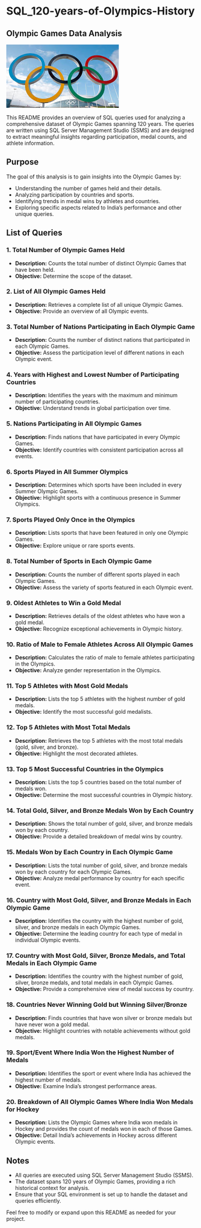 # SQL_120-years-of-Olympics-History
## Olympic Games Data Analysis
![Olympic Games](download.jpeg)

This README provides an overview of SQL queries used for analyzing a comprehensive dataset of Olympic Games spanning 120 years. The queries are written using SQL Server Management Studio (SSMS) and are designed to extract meaningful insights regarding participation, medal counts, and athlete information.

## Purpose

The goal of this analysis is to gain insights into the Olympic Games by:
- Understanding the number of games held and their details.
- Analyzing participation by countries and sports.
- Identifying trends in medal wins by athletes and countries.
- Exploring specific aspects related to India’s performance and other unique queries.

## List of Queries

### 1. **Total Number of Olympic Games Held**
   - **Description:** Counts the total number of distinct Olympic Games that have been held.
   - **Objective:** Determine the scope of the dataset.

### 2. **List of All Olympic Games Held**
   - **Description:** Retrieves a complete list of all unique Olympic Games.
   - **Objective:** Provide an overview of all Olympic events.

### 3. **Total Number of Nations Participating in Each Olympic Game**
   - **Description:** Counts the number of distinct nations that participated in each Olympic Games.
   - **Objective:** Assess the participation level of different nations in each Olympic event.

### 4. **Years with Highest and Lowest Number of Participating Countries**
   - **Description:** Identifies the years with the maximum and minimum number of participating countries.
   - **Objective:** Understand trends in global participation over time.

### 5. **Nations Participating in All Olympic Games**
   - **Description:** Finds nations that have participated in every Olympic Games.
   - **Objective:** Identify countries with consistent participation across all events.

### 6. **Sports Played in All Summer Olympics**
   - **Description:** Determines which sports have been included in every Summer Olympic Games.
   - **Objective:** Highlight sports with a continuous presence in Summer Olympics.

### 7. **Sports Played Only Once in the Olympics**
   - **Description:** Lists sports that have been featured in only one Olympic Games.
   - **Objective:** Explore unique or rare sports events.

### 8. **Total Number of Sports in Each Olympic Game**
   - **Description:** Counts the number of different sports played in each Olympic Games.
   - **Objective:** Assess the variety of sports featured in each Olympic event.

### 9. **Oldest Athletes to Win a Gold Medal**
   - **Description:** Retrieves details of the oldest athletes who have won a gold medal.
   - **Objective:** Recognize exceptional achievements in Olympic history.

### 10. **Ratio of Male to Female Athletes Across All Olympic Games**
   - **Description:** Calculates the ratio of male to female athletes participating in the Olympics.
   - **Objective:** Analyze gender representation in the Olympics.

### 11. **Top 5 Athletes with Most Gold Medals**
   - **Description:** Lists the top 5 athletes with the highest number of gold medals.
   - **Objective:** Identify the most successful gold medalists.

### 12. **Top 5 Athletes with Most Total Medals**
   - **Description:** Retrieves the top 5 athletes with the most total medals (gold, silver, and bronze).
   - **Objective:** Highlight the most decorated athletes.

### 13. **Top 5 Most Successful Countries in the Olympics**
   - **Description:** Lists the top 5 countries based on the total number of medals won.
   - **Objective:** Determine the most successful countries in Olympic history.

### 14. **Total Gold, Silver, and Bronze Medals Won by Each Country**
   - **Description:** Shows the total number of gold, silver, and bronze medals won by each country.
   - **Objective:** Provide a detailed breakdown of medal wins by country.

### 15. **Medals Won by Each Country in Each Olympic Game**
   - **Description:** Lists the total number of gold, silver, and bronze medals won by each country for each Olympic Games.
   - **Objective:** Analyze medal performance by country for each specific event.

### 16. **Country with Most Gold, Silver, and Bronze Medals in Each Olympic Game**
   - **Description:** Identifies the country with the highest number of gold, silver, and bronze medals in each Olympic Games.
   - **Objective:** Determine the leading country for each type of medal in individual Olympic events.

### 17. **Country with Most Gold, Silver, Bronze Medals, and Total Medals in Each Olympic Game**
   - **Description:** Identifies the country with the highest number of gold, silver, bronze medals, and total medals in each Olympic Games.
   - **Objective:** Provide a comprehensive view of medal success by country.

### 18. **Countries Never Winning Gold but Winning Silver/Bronze**
   - **Description:** Finds countries that have won silver or bronze medals but have never won a gold medal.
   - **Objective:** Highlight countries with notable achievements without gold medals.

### 19. **Sport/Event Where India Won the Highest Number of Medals**
   - **Description:** Identifies the sport or event where India has achieved the highest number of medals.
   - **Objective:** Examine India’s strongest performance areas.

### 20. **Breakdown of All Olympic Games Where India Won Medals for Hockey**
   - **Description:** Lists the Olympic Games where India won medals in Hockey and provides the count of medals won in each of those Games.
   - **Objective:** Detail India’s achievements in Hockey across different Olympic events.

## Notes

- All queries are executed using SQL Server Management Studio (SSMS).
- The dataset spans 120 years of Olympic Games, providing a rich historical context for analysis.
- Ensure that your SQL environment is set up to handle the dataset and queries efficiently.

Feel free to modify or expand upon this README as needed for your project.
